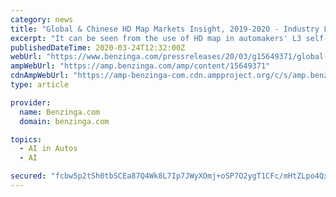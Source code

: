 ```yaml
---
category: news
title: "Global & Chinese HD Map Markets Insight, 2019-2020 - Industry Leaders are Amap, Baidu Map, NavInfo and eMapgo"
excerpt: "It can be seen from the use of HD map in automakers' L3 self-driving cars to be soon mass-produced that the map leaders like Amap, Baidu Map, NavInfo and eMapgo stay ahead in HD map application."
publishedDateTime: 2020-03-24T12:32:00Z
webUrl: "https://www.benzinga.com/pressreleases/20/03/g15649371/global-chinese-hd-map-markets-insight-2019-2020-industry-leaders-are-amap-baidu-map-navinfo-and-em"
ampWebUrl: "https://amp.benzinga.com/amp/content/15649371"
cdnAmpWebUrl: "https://amp-benzinga-com.cdn.ampproject.org/c/s/amp.benzinga.com/amp/content/15649371"
type: article

provider:
  name: Benzinga.com
  domain: benzinga.com

topics:
  - AI in Autos
  - AI

secured: "fcbw5p2tSh0tbSCEa87Q4Wk8L7Ip7JWyXOmj+oSP7O2ygT1CFc/mHtZLpo4QxkJ6UfFyqJQEKgIWBi8JMUob4vihzAuiEKTgz1HRWzbWKYp3NQy+VJX+jGVGbP+ICkDQskYL231B/WBu5D+KS8Dq9FpyA4CU1B8F/1ZtsjgBWc7LV9X9WUns0iz/KMq0GMu5yaNSU+HyNBV5l5mxY02caQv4jn4mkuCMbe2r6Xuhj3QZpYHI0UsqHr1gUFP78+wUlOjCbtsD+yqZE6+cDrIsh/ajhn27JaV1ReEnC9Zqi+jMbXDPyMzTA3Jv/6LhA8sy;Q1BTxpeb5xizl/mr2XhYXg=="
---
```


